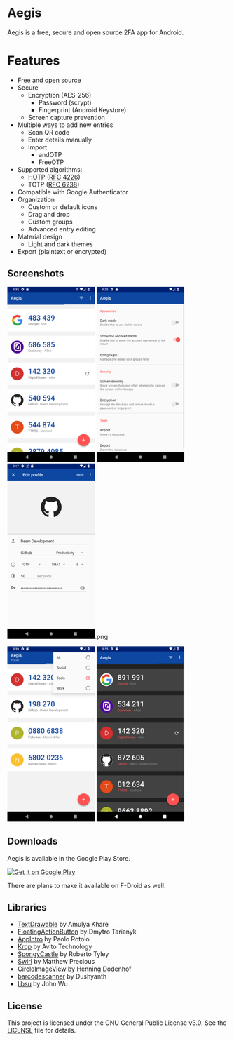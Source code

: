 # Aegis

Aegis is a free, secure and open source 2FA app for Android.

# Features

- Free and open source
- Secure
  - Encryption (AES-256)
    - Password (scrypt)
	- Fingerprint (Android Keystore)
  - Screen capture prevention
- Multiple ways to add new entries
  - Scan QR code
  - Enter details manually
  - Import
    - andOTP
    - FreeOTP
- Supported algorithms:
   - HOTP ([RFC 4226](https://tools.ietf.org/html/rfc4226))
   - TOTP ([RFC 6238](https://tools.ietf.org/html/rfc6238))
- Compatible with Google Authenticator
- Organization
  - Custom or default icons
  - Drag and drop
  - Custom groups
  - Advanced entry editing
- Material design
  - Light and dark themes
- Export (plaintext or encrypted)

## Screenshots

[<img width=200 alt="Main Activity" src="metadata/en-US/images/phoneScreenshots/screenshot_main.png?raw=true">](metadata/en-US/images/phoneScreenshots/screenshot_main.png?raw=true)
[<img width=200 alt="Settings Activity" src="metadata/en-US/images/phoneScreenshots/screenshot_settings.png?raw=true">](/metadata/en-US/images/phoneScreenshots/screenshot_settings.png?raw=true)
[<img width=200 alt="Edit Activity" src="metadata/en-US/images/phoneScreenshots/screenshot_edit.png?raw=true">](/metadata/en-US/images/phoneScreenshots/screenshot_edit.png?raw=true).png

[<img width=200 alt="Main Activity" src="metadata/en-US/images/phoneScreenshots/screenshot_main_group.png?raw=true">](metadata/en-US/images/phoneScreenshots/screenshot_main_group.png?raw=true)
[<img width=200 alt="Main Activity" src="metadata/en-US/images/phoneScreenshots/screenshot_main_dark.png?raw=true">](metadata/en-US/images/phoneScreenshots/screenshot_main_dark.png?raw=true)

## Downloads

Aegis is available in the Google Play Store.

[<img height=80 alt="Get it on Google Play" src="https://play.google.com/intl/en_us/badges/images/generic/en-play-badge.png" />](http://play.google.com/store/apps/details?id=com.beemdevelopment.aegis)

There are plans to make it available on F-Droid as well.

## Libraries

- [TextDrawable](https://github.com/amulyakhare/TextDrawable) by Amulya Khare
- [FloatingActionButton](https://github.com/Clans/FloatingActionButton) by Dmytro Tarianyk
- [AppIntro](https://github.com/AppIntro/AppIntro) by Paolo Rotolo
- [Krop](https://github.com/avito-tech/krop) by Avito Technology
- [SpongyCastle](https://github.com/rtyley/spongycastle) by Roberto Tyley
- [Swirl](https://github.com/mattprecious/swirl) by Matthew Precious
- [CircleImageView](https://github.com/hdodenhof/CircleImageView) by Henning Dodenhof
- [barcodescanner](https://github.com/dm77/barcodescanner) by Dushyanth
- [libsu](https://github.com/topjohnwu/libsu) by John Wu

## License

This project is licensed under the GNU General Public License v3.0. See the [LICENSE](LICENSE) file for details.
